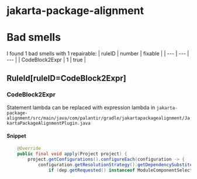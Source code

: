 # jakarta-package-alignment 
 
# Bad smells
I found 1 bad smells with 1 repairable:
| ruleID | number | fixable |
| --- | --- | --- |
| CodeBlock2Expr | 1 | true |
## RuleId[ruleID=CodeBlock2Expr]
### CodeBlock2Expr
Statement lambda can be replaced with expression lambda
in `jakarta-package-alignment/src/main/java/com/palantir/gradle/jakartapackagealignment/JakartaPackageAlignmentPlugin.java`
#### Snippet
```java
    @Override
    public final void apply(Project project) {
        project.getConfigurations().configureEach(configuration -> {
            configuration.getResolutionStrategy().getDependencySubstitution().all(dep -> {
                if (dep.getRequested() instanceof ModuleComponentSelector) {
```

